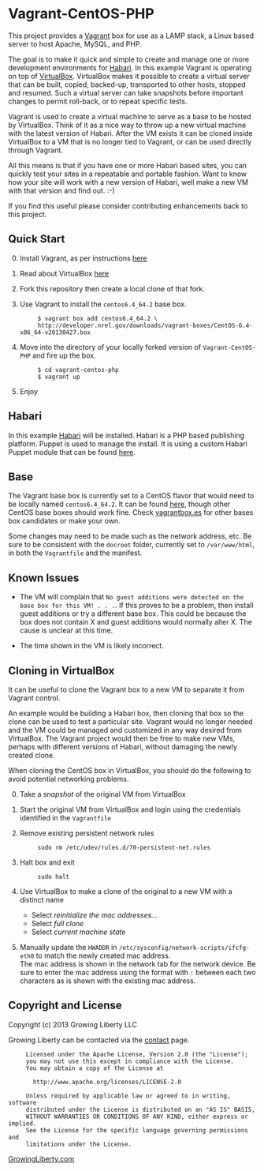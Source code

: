 Vagrant-CentOS-PHP
===================

This project provides a [Vagrant](http://www.vagrantup.com/ "Vagrant") box for use as a 
LAMP stack, a Linux based server to host Apache, MySQL, and PHP.  

The goal is to make it quick and simple to create and manage one or more development environments for 
[Habari](http://habariproject.org "Habari").  In this example Vagrant is operating on top of 
[VirtualBox](https://www.virtualbox.org/ "VirtualBox").  VirtualBox makes it possible to create 
a virtual server that can be built, copied, backed-up, transported to other hosts, stopped and resumed. 
Such a virtual server can take snapshots before important changes to permit roll-back, or to 
repeat specific tests.

Vagrant is used to create a virtual machine to serve as a base to be hosted by VirtualBox.  Think of it 
as a nice way to throw up a new virtual machine with the latest version of Habari.  After the VM exists 
it can be cloned inside VirtualBox to a VM that is no longer tied to Vagrant, or can be used directly 
through Vagrant.

All this means is that if you have one or more Habari based sites, you can quickly test your sites in 
a repeatable and portable fashion.  Want to know how your site will work with a new version of Habari, 
well make a new VM with that version and find out.  :-)

If you find this useful please consider contributing enhancements back to this project.

Quick Start
-----------

0. Install Vagrant, as per instructions [here](http://docs.vagrantup.com/v2/getting-started)

0. Read about VirtualBox [here](https://www.virtualbox.org/wiki/Documentation)

0. Fork this repository then create a local clone of that fork.

0. Use Vagrant to install the ``centos6.4_64.2`` base box.
   
            $ vagrant box add centos6.4_64.2 \
            http://developer.nrel.gov/downloads/vagrant-boxes/CentOS-6.4-x86_64-v20130427.box

0. Move into the directory of your locally forked version of ``Vagrant-CentOS-PHP`` and fire up the 
   box.
 
            $ cd vagrant-centos-php 
            $ vagrant up

0. Enjoy

Habari
------

In this example [Habari](http://habariproject.org "Habari") will be installed.
Habari is a PHP based publishing platform.  Puppet is used to manage the install.
It is using a custom Habari Puppet module that can be found 
[here](https://github.com/mmynsted/mmynsted-habari "github.com/mmynsted/mmynsted-habari").

Base
----

The Vagrant base box is currently set to a CentOS flavor that would need to be locally named ``centos6.4_64.2``. 
It can be found [here](http://developer.nrel.gov/downloads/vagrant-boxes/CentOS-6.4-x86_64-v20130427.box), though
other CentOS base boxes should work fine.  Check [vagrantbox.es](http://www.vagrantbox.es "vagrantbox.es") 
for other bases box candidates or make your own.

Some changes may need to be made such as the network address, etc.  Be sure to be consistent with the 
``docroot`` folder, currently set to ``/var/www/html``, in both the ``Vagrantfile`` and the manifest.

Known Issues
------------

* The VM will complain that ``No guest additions were detected on the base box for this VM! . . .``.  If this 
  proves to be a problem, then install guest additions or try a different base box.  This could be because 
  the box does not contain X and guest additions would normally alter X.  The cause is unclear at this time.

* The time shown in the VM is likely incorrect.  

Cloning in VirtualBox
---------------------

It can be useful to clone the Vagrant box to a new VM to separate it from Vagrant control.
  
An example would be building a Habari box, then cloning that box so the clone can be used 
to test a particular site.  Vagrant would no longer needed and the VM could be managed and customized
in any way desired from VirtualBox.  The Vagrant project would then be free to make new VMs, 
perhaps with different versions of Habari, without damaging the newly created clone.

When cloning the CentOS box in VirtualBox, you should do the following to avoid potential networking 
problems.

0. Take a *snapshot* of the original VM from VirtualBox
0. Start the original VM from VirtualBox and login using the credentials identified in the ``Vagrantfile``
0. Remove existing persistent network rules
            
            sudo rm /etc/udev/rules.d/70-persistent-net.rules
0. Halt box and exit

            sudo halt
0. Use VirtualBox to make a clone of the original to a new VM with a distinct name 
	- Select *reinitialize the mac addresses...*
	- Select *full clone*
	- Select *current machine state*
0. Manually update the ``HWADDR`` in ``/etc/sysconfig/network-scripts/ifcfg-eth0`` to match the newly created mac address.  
The mac address is shown in the network tab for the network device.
Be sure to enter the mac address using the format with ``:`` between each two characters as is shown with the existing mac address. 



Copyright and License
---------------------

Copyright (c) 2013 Growing Liberty LLC

Growing Liberty can be contacted via the [contact](https://growingliberty.com/contact "contact us") page.

         Licensed under the Apache License, Version 2.0 (the "License");
         you may not use this except in compliance with the License.
         You may obtain a copy of the License at
         
           http://www.apache.org/licenses/LICENSE-2.0
         
         Unless required by applicable law or agreed to in writing, software
         distributed under the License is distributed on an "AS IS" BASIS,
         WITHOUT WARRANTIES OR CONDITIONS OF ANY KIND, either express or implied.
         See the License for the specific language governing permissions and
         limitations under the License.


[GrowingLiberty.com](http://growingliberty.com "growingliberty.com")

